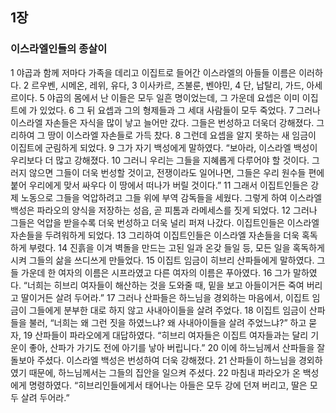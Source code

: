 ## 1장
### 이스라엘인들의 종살이
1 야곱과 함께 저마다 가족을 데리고 이집트로 들어간 이스라엘의 아들들 이름은 이러하다.
2 르우벤, 시메온, 레위, 유다,
3 이사카르, 즈불룬, 벤야민,
4 단, 납탈리, 가드, 아세르이다.
5 야곱의 몸에서 난 이들은 모두 일흔 명이었는데, 그 가운데 요셉은 이미 이집트에 가 있었다.
6 그 뒤 요셉과 그의 형제들과 그 세대 사람들이 모두 죽었다.
7 그러나 이스라엘 자손들은 자식을 많이 낳고 늘어만 갔다. 그들은 번성하고 더욱더 강해졌다. 그리하여 그 땅이 이스라엘 자손들로 가득 찼다.
8 그런데 요셉을 알지 못하는 새 임금이 이집트에 군림하게 되었다.
9 그가 자기 백성에게 말하였다. “보아라, 이스라엘 백성이 우리보다 더 많고 강해졌다.
10 그러니 우리는 그들을 지혜롭게 다루어야 할 것이다. 그러지 않으면 그들이 더욱 번성할 것이고, 전쟁이라도 일어나면, 그들은 우리 원수들 편에 붙어 우리에게 맞서 싸우다 이 땅에서 떠나가 버릴 것이다.”
11 그래서 이집트인들은 강제 노동으로 그들을 억압하려고 그들 위에 부역 감독들을 세웠다. 그렇게 하여 이스라엘 백성은 파라오의 양식을 저장하는 성읍, 곧 피톰과 라메세스를 짓게 되었다.
12 그러나 그들은 억압을 받을수록 더욱 번성하고 더욱 널리 퍼져 나갔다. 이집트인들은 이스라엘 자손들을 두려워하게 되었다.
13 그리하여 이집트인들은 이스라엘 자손들을 더욱 혹독하게 부렸다.
14 진흙을 이겨 벽돌을 만드는 고된 일과 온갖 들일 등, 모든 일을 혹독하게 시켜 그들의 삶을 쓰디쓰게 만들었다.
15 이집트 임금이 히브리 산파들에게 말하였다. 그들 가운데 한 여자의 이름은 시프라였고 다른 여자의 이름은 푸아였다.
16 그가 말하였다. “너희는 히브리 여자들이 해산하는 것을 도와줄 때, 밑을 보고 아들이거든 죽여 버리고 딸이거든 살려 두어라.”
17 그러나 산파들은 하느님을 경외하는 마음에서, 이집트 임금이 그들에게 분부한 대로 하지 않고 사내아이들을 살려 주었다.
18 이집트 임금이 산파들을 불러, “너희는 왜 그런 짓을 하였느냐? 왜 사내아이들을 살려 주었느냐?” 하고 묻자,
19 산파들이 파라오에게 대답하였다. “히브리 여자들은 이집트 여자들과는 달리 기운이 좋아, 산파가 가기도 전에 아기를 낳아 버립니다.”
20 이에 하느님께서 산파들을 잘 돌보아 주셨다. 이스라엘 백성은 번성하여 더욱 강해졌다.
21 산파들이 하느님을 경외하였기 때문에, 하느님께서는 그들의 집안을 일으켜 주셨다.
22 마침내 파라오가 온 백성에게 명령하였다. “히브리인들에게서 태어나는 아들은 모두 강에 던져 버리고, 딸은 모두 살려 두어라.”
